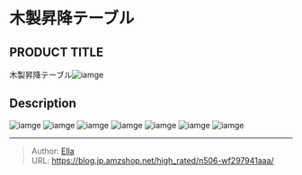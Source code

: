 # 木製昇降テーブル


## PRODUCT TITLE 

木製昇降テーブル![iamge](https://b2bfiles1.gigab2b.cn/image/wkseller/7404/20221129_23ae6f3e10d7967d3f0d6cab3000921a.jpg)

## Description











![iamge](https://b2bfiles1.gigab2b.cn/image/wkseller/7404/升降桌/20210521_1e59564f3a1ef07a7d10cd16c4eaa17b.jpg)
![iamge](https://b2bfiles1.gigab2b.cn/image/wkseller/7404/升降桌/20210521_535f2439736cffe16b721a5f07f921d7.jpg)
![iamge](https://b2bfiles1.gigab2b.cn/image/wkseller/7404/20221129_f70b163315c2b98a5ce0d41b5c3dd5e8.jpg)
![iamge](https://b2bfiles1.gigab2b.cn/image/wkseller/7404/20230118_be985f1ad0402692b911a81e35fb8f12.png)
![iamge](nan)
![iamge](nan)
![iamge](nan)


---

> Author: [Ella](https://blog.jp.amzshop.net/)  
> URL: https://blog.jp.amzshop.net/high_rated/n506-wf297941aaa/  

